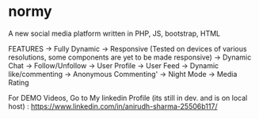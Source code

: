 # normy
A new social media platform written in PHP, JS, bootstrap, HTML

FEATURES -> Fully Dynamic
         -> Responsive (Tested on devices of various resolutions, some components are yet to be made responsive)
         -> Dynamic Chat
         -> Follow/Unfollow
         -> User Profile
         -> User Feed
         -> Dynamic like/commenting
         -> Anonymous Commenting'
         -> Night Mode
         -> Media Rating
         
For DEMO Videos, Go to My linkedin Profile (its still in dev. and is on local host)  : https://www.linkedin.com/in/anirudh-sharma-25506b117/
